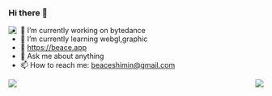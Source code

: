 ### Hi there 👋

<img align="left" src="https://imgs.beacelee.com/logo.jpg" />

- 🔭 I’m currently working on bytedance
- 🌱 I’m currently learning webgl,graphic
- 📃 https://beace.app
- 💬 Ask me about anything
- 📫 How to reach me: beaceshimin@gmail.com

<img align="left" src="https://github-readme-stats.vercel.app/api?username=beace&theme=cobalt" />
<img align="right" src="https://github-readme-stats.vercel.app/api/top-langs/?username=beace&layout=compact" />

